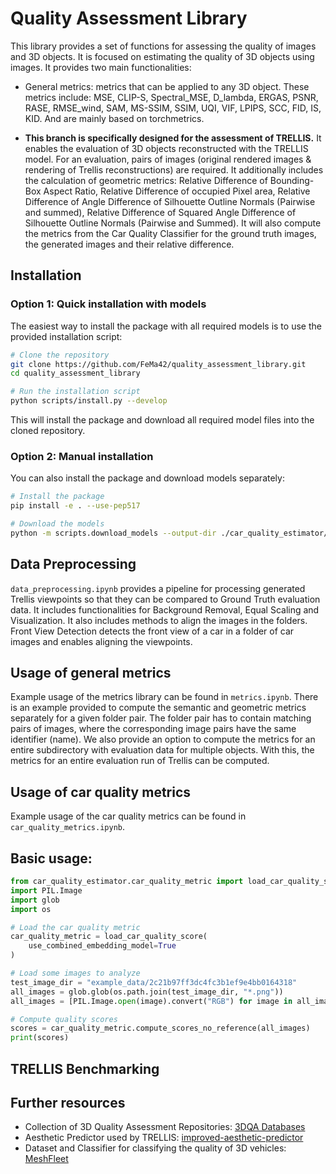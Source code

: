 # Quality Assessment Library
This library provides a set of functions for assessing the quality of images and 3D objects. It is focused on estimating the quality of 3D objects using images. 
It provides two main functionalities:
- General metrics: metrics that can be applied to any 3D object. These metrics include: MSE, CLIP-S, Spectral_MSE, D_lambda, ERGAS, PSNR, RASE, RMSE_wind, SAM, MS-SSIM, SSIM, UQI, VIF, LPIPS, SCC, FID, IS, KID. And are mainly based on torchmetrics.

- **This branch is specifically designed for the assessment of TRELLIS.** It enables the evaluation of 3D objects reconstructed with the TRELLIS model. For an evaluation, pairs of images (original rendered images & rendering of Trellis reconstructions) are required. It additionally includes the calculation of geometric metrics: Relative Difference of Bounding-Box Aspect Ratio, Relative Difference of occupied Pixel area, Relative Difference of Angle Difference of Silhouette Outline Normals (Pairwise and summed), Relative Difference of Squared Angle Difference of Silhouette Outline Normals (Pairwise and Summed). It will also compute the metrics from the Car Quality Classifier for the ground truth images, the generated images and their relative difference.


## Installation

### Option 1: Quick installation with models

The easiest way to install the package with all required models is to use the provided installation script:

```bash
# Clone the repository
git clone https://github.com/FeMa42/quality_assessment_library.git
cd quality_assessment_library

# Run the installation script
python scripts/install.py --develop
```

This will install the package and download all required model files into the cloned repository. 

### Option 2: Manual installation

You can also install the package and download models separately:

```bash
# Install the package
pip install -e . --use-pep517

# Download the models
python -m scripts.download_models --output-dir ./car_quality_estimator/models
```
## Data Preprocessing
`data_preprocessing.ipynb` provides a pipeline for processing generated Trellis viewpoints so that they can be compared to Ground Truth evaluation data. It includes functionalities for Background Removal, Equal Scaling and Visualization. It also includes methods to align the images in the folders. Front View Detection detects the front view of a car in a folder of car images and enables aligning the viewpoints.

## Usage of general metrics

Example usage of the metrics library can be found in `metrics.ipynb`.
There is an example provided to compute the semantic and geometric metrics separately for a given folder pair. The folder pair has to contain matching pairs of images, where the corresponding image pairs have the same identifier (name).
We also provide an option to compute the metrics for an entire subdirectory with evaluation data for multiple objects. With this, the metrics for an entire evaluation run of Trellis can be computed.

## Usage of car quality metrics

Example usage of the car quality metrics can be found in `car_quality_metrics.ipynb`.

## Basic usage:

```python
from car_quality_estimator.car_quality_metric import load_car_quality_score
import PIL.Image
import glob
import os 

# Load the car quality metric
car_quality_metric = load_car_quality_score(
    use_combined_embedding_model=True
)

# Load some images to analyze
test_image_dir = "example_data/2c21b97ff3dc4fc3b1ef9e4bb0164318"
all_images = glob.glob(os.path.join(test_image_dir, "*.png"))
all_images = [PIL.Image.open(image).convert("RGB") for image in all_images]

# Compute quality scores
scores = car_quality_metric.compute_scores_no_reference(all_images)
print(scores)
```
## TRELLIS Benchmarking

## Further resources

- Collection of 3D Quality Assessment Repositories: [3DQA Databases](https://github.com/zzc-1998/Point-cloud-quality-assessment)
- Aesthetic Predictor used by TRELLIS: [improved-aesthetic-predictor](https://github.com/christophschuhmann/improved-aesthetic-predictor)
- Dataset and Classifier for classifying the quality of 3D vehicles: [MeshFleet](https://github.com/FeMa42/MeshFleet)
